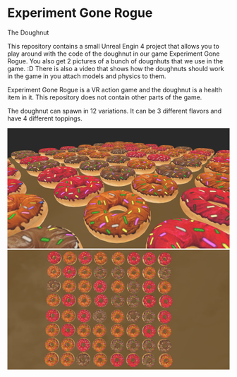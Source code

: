 # Experiment Gone Rogue

The Doughnut

This repository contains a small Unreal Engin 4 project that allows you to play around with 
the code of the doughnut in our game Experiment Gone Rogue. You also get 2 pictures of a bunch of dougnhuts that we use in the game. :D
There is also a video that shows how the doughnuts should work in the game in you attach models and physics to them.
 
 Experiment Gone Rogue is a VR action game and the doughnut is a health item in it. 
 This repository does not contain other parts of the game. 
 
 The doughnut can spawn in 12 variations. It can be 3 different flavors and have 4 different toppings.
 
 ![Doughnut Screenshot 1](https://raw.githubusercontent.com/ExperimentGoneRogue/Experiment-Gone-Rogue/master/Dougnuts_screenshot.png)
 ![Doughnut Screenshot 2](https://raw.githubusercontent.com/ExperimentGoneRogue/Experiment-Gone-Rogue/master/Dougnuts_screenshot_2.png)
